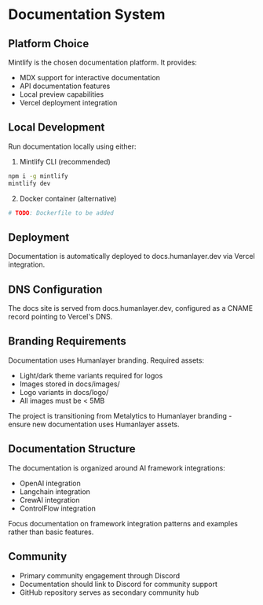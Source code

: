 # Documentation System

## Platform Choice

Mintlify is the chosen documentation platform. It provides:

- MDX support for interactive documentation
- API documentation features
- Local preview capabilities
- Vercel deployment integration

## Local Development

Run documentation locally using either:

1. Mintlify CLI (recommended)

```bash
npm i -g mintlify
mintlify dev
```

2. Docker container (alternative)

```bash
# TODO: Dockerfile to be added
```

## Deployment

Documentation is automatically deployed to docs.humanlayer.dev via Vercel integration.

## DNS Configuration

The docs site is served from docs.humanlayer.dev, configured as a CNAME record pointing to Vercel's DNS.

## Branding Requirements

Documentation uses Humanlayer branding. Required assets:

- Light/dark theme variants required for logos
- Images stored in docs/images/
- Logo variants in docs/logo/
- All images must be < 5MB

The project is transitioning from Metalytics to Humanlayer branding - ensure new documentation uses Humanlayer assets.

## Documentation Structure

The documentation is organized around AI framework integrations:

- OpenAI integration
- Langchain integration
- CrewAI integration
- ControlFlow integration

Focus documentation on framework integration patterns and examples rather than basic features.

## Community

- Primary community engagement through Discord
- Documentation should link to Discord for community support
- GitHub repository serves as secondary community hub
